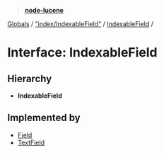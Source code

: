 > **[node-lucene](../README.md)**

[Globals](../README.md) / ["index/IndexableField"](../modules/_index_indexablefield_.md) / [IndexableField](_index_indexablefield_.indexablefield.md) /

# Interface: IndexableField

## Hierarchy

* **IndexableField**

## Implemented by

* [Field](../classes/_document_field_.field.md)
* [TextField](../classes/_document_textfield_.textfield.md)